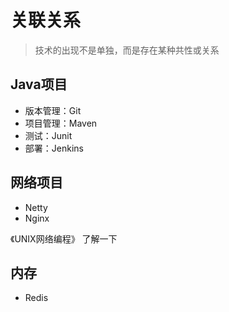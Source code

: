 #   关联关系

>   技术的出现不是单独，而是存在某种共性或关系

##  Java项目
-   版本管理：Git
-   项目管理：Maven
-   测试：Junit
-   部署：Jenkins


##  网络项目
-   Netty
-   Nginx

《UNIX网络编程》 了解一下

##  内存
-   Redis


